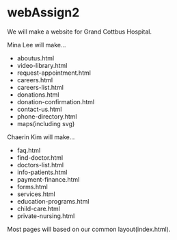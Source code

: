 # webAssign2

We will make a website for Grand Cottbus Hospital. 

Mina Lee will make...
- aboutus.html
- video-library.html
- request-appointment.html
- careers.html
- careers-list.html
- donations.html
- donation-confirmation.html
- contact-us.html
- phone-directory.html
- maps(including svg)

Chaerin Kim will make...
- faq.html
- find-doctor.html
- doctors-list.html
- info-patients.html
- payment-finance.html
- forms.html
- services.html
- education-programs.html
- child-care.html
- private-nursing.html


Most pages will based on our common layout(index.html). 

